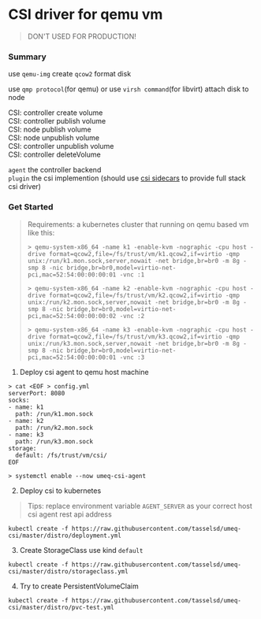 # CSI driver for qemu vm 

> DON'T USED FOR PRODUCTION!

### Summary
use `qemu-img` create `qcow2` format disk

use `qmp protocol`(for qemu) or use `virsh command`(for libvirt) attach disk to node 

CSI: controller create volume  
CSI: controller publish volume  
CSI: node publish volume  
CSI: node unpublish volume  
CSI: controller unpublish volume  
CSI: controller deleteVolume  

`agent` the controller backend  
`plugin` the csi implemention (should use [csi sidecars](https://kubernetes-csi.github.io/docs/sidecar-containers.html) to provide full stack csi driver)

### Get Started
> Requirements:
> a kubernetes cluster that running on qemu based vm like this:
> ```
> > qemu-system-x86_64 -name k1 -enable-kvm -nographic -cpu host -drive format=qcow2,file=/fs/trust/vm/k1.qcow2,if=virtio -qmp unix:/run/k1.mon.sock,server,nowait -net bridge,br=br0 -m 8g -smp 8 -nic bridge,br=br0,model=virtio-net-pci,mac=52:54:00:00:00:01 -vnc :1
> 
> > qemu-system-x86_64 -name k2 -enable-kvm -nographic -cpu host -drive format=qcow2,file=/fs/trust/vm/k2.qcow2,if=virtio -qmp unix:/run/k2.mon.sock,server,nowait -net bridge,br=br0 -m 8g -smp 8 -nic bridge,br=br0,model=virtio-net-pci,mac=52:54:00:00:00:02 -vnc :2
>
> > qemu-system-x86_64 -name k3 -enable-kvm -nographic -cpu host -drive format=qcow2,file=/fs/trust/vm/k3.qcow2,if=virtio -qmp unix:/run/k3.mon.sock,server,nowait -net bridge,br=br0 -m 8g -smp 8 -nic bridge,br=br0,model=virtio-net-pci,mac=52:54:00:00:00:01 -vnc :3
> ```

1. Deploy csi agent to qemu host machine
```
> cat <EOF > config.yml
serverPort: 8080
socks:
- name: k1
  path: /run/k1.mon.sock
- name: k2
  path: /run/k2.mon.sock
- name: k3
  path: /run/k3.mon.sock
storage:
  default: /fs/trust/vm/csi/
EOF

> systemctl enable --now umeq-csi-agent
``` 
2. Deploy csi to kubernetes
> Tips: replace environment variable `AGENT_SERVER` as your correct host csi agent rest api address
```
kubectl create -f https://raw.githubusercontent.com/tasselsd/umeq-csi/master/distro/deployment.yml
```

3. Create StorageClass use kind `default`
```
kubectl create -f https://raw.githubusercontent.com/tasselsd/umeq-csi/master/distro/storageclass.yml
```
4. Try to create PersistentVolumeClaim
```
kubectl create -f https://raw.githubusercontent.com/tasselsd/umeq-csi/master/distro/pvc-test.yml
```

